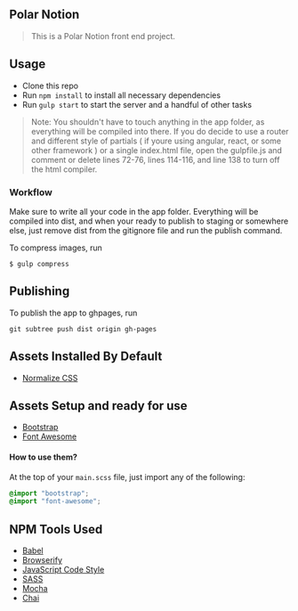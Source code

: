 ## Polar Notion

> This is a Polar Notion front end project.

## Usage

- Clone this repo
- Run `npm install` to install all necessary dependencies
- Run `gulp start` to start the server and a handful of other tasks

> Note: You shouldn't have to touch anything in the app folder, as everything will be compiled into there. If you do decide to use a router and different style of partials ( if youre using angular, react, or some other framework ) or a single index.html file, open the gulpfile.js and comment or delete lines 72-76, lines 114-116, and line 138 to turn off the html compiler.

### Workflow

Make sure to write all your code in the app folder. Everything will be compiled into dist, and when your ready to publish to staging or somewhere else, just remove dist from the gitignore file and run the publish command.

To compress images, run
```
$ gulp compress
```

## Publishing

To publish the app to ghpages, run
```
git subtree push dist origin gh-pages
```

## Assets Installed By Default

- [Normalize CSS](https://necolas.github.io/normalize.css/)

## Assets Setup and ready for use

- [Bootstrap](http://getbootstrap.com/)
- [Font Awesome](https://fortawesome.github.io/Font-Awesome/)

#### How to use them?

At the top of your `main.scss` file, just import any of the following:

```scss
@import "bootstrap";
@import "font-awesome";
```

## NPM Tools Used

- [Babel](https://babeljs.io/)
- [Browserify](http://browserify.org/)
- [JavaScript Code Style](http://jscs.info/)
- [SASS](http://sass-lang.com/)
- [Mocha](https://mochajs.org/)
- [Chai](http://chaijs.com/)
